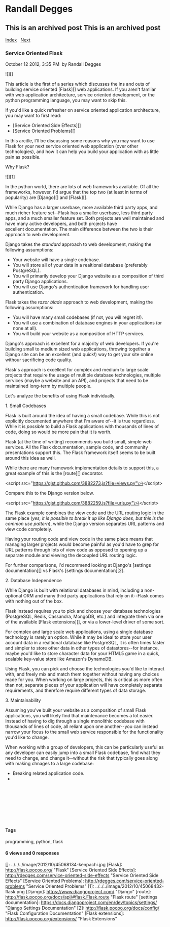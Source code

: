 # Randall Degges

## This is an archived post This is an archived post

[Index][]   [Next][]

### Service Oriented Flask

October 12 2012, 3:35 PM  by Randall Degges

![][]

This article is the first of a series which discusses the ins and outs of
building service oriented [Flask][] web applications. If you aren't famliar with
web application architecture, service oriented development, or the python
programming language, you may want to skip this.

If you'd like a quick refresher on service oriented application architecture,
you may want to first read:

-   [Service Oriented Side Effects][]
-   [Service Oriented Problems][]

In this arcitle, I'll be discussing some reasons why you may want to use Flask
for your next service oriented web application (over other technologies), and
how it can help you build your application with as little pain as possible.

Why Flask?

![][1]

In the python world, there are lots of web frameworks available. Of all the
frameworks, however, I'd argue that the top two (at least in terms of
popularity) are [Django][] and [Flask][].

While Django has a larger userbase, more available third party apps, and much
richer feature set--Flask has a smaller userbase, less third party apps, and a
much smaller feature set. Both projects are well maintained and have many active
developers, and both projects have excellent documentation. The main difference
between the two is their approach to web development.

Django takes the *standard* approach to web development, making the following
assumptions:

-   Your website will have a single codebase.
-   You will store all of your data in a realtional database (preferably
    PostgreSQL).
-   You will primarily develop your Django website as a composition of third
    party Django applications.
-   You will use Django's authentication framework for handling user
    authentication.

Flask takes the *razor blade* approach to web development, making the following
assumptions:

-   You will have many small codebases (if not, you will regret it!).
-   You will use a combination of database engines in your applications (or none
    at all).
-   You will build your website as a composition of HTTP services.

Django's approach is excellent for a majority of web developers. If you're
building small to medium sized web applications, throwing together a Django site
can be an excellent (and quick!) way to get your site online withour sacrificing
code quality.

Flask's approach is excellent for complex and medium to large scale projects
that require the usage of multiple database technologies, multiple services
(maybe a website and an API), and projects that need to be maintained long-term
by multiple people.

Let's analyze the benefits of using Flask individually.

​1. Small Codebases

Flask is built around the idea of having a small codebase. While this is not
explicitly documented anywhere that I'm aware of--it is true regardless. While
it is *possible* to build a Flask applications with thousands of lines of code,
doing so would be more pain that it is worth.

Flask (at the time of writing) recommends you build small, simple web services.
All the Flask documentation, sample code, and community presentations support
this. The Flask framework itself seems to be built around this idea as well.

While there are many framework implementation details to support this, a great
example of this is the [route][] decorator.

\<script src="https://gist.github.com/3882273.js?file=views.py"\>\</script\>

Compare this to the Django version below.

\<script src="https://gist.github.com/3882259.js?file=urls.py"\>\</script\>

The Flask example combines the view code and the URL routing logic in the same
place (*yes, it is possible to break it up like Django does, but this is the
common use pattern*), while the Django version separates URL patterns and view
code completely.

Having your routing code and view code in the same place means that managing
larger projects would become painful as you'd have to grep for URL patterns
through lots of view code as opposed to opening up a separate module and viewing
the decoupled URL routing logic.

For further comparisons, I'd recommend looking at Django's [settings
documentation][] vs Flask's [settings documentation][2].

​2. Database Independence

While Django is built with relational databases in mind, including a
non-optional ORM and many third party applications that rely on it--Flask comes
with nothing out of the box.

Flask instead requires you to pick and choose your database technologies
(PostgreSQL, Redis, Cassandra, MongoDB, etc.) and integrate them via one of the
available [Flask extensions][], or via a lower-level driver of some sort.

For complex and large scale web applications, using a single database technology
is rarely an option. While it may be ideal to store your user account data in a
realtional database like PostgreSQL, it is often times faster and simpler to
store other data in other types of datastores--for instance, maybe you'd like to
store character data for your HTML5 game in a quick, scalable key-value store
like Amazon's DynamoDB.

Using Flask, you can pick and choose the technologies you'd like to interact
with, and freely mix and match them together without having any choices made for
you. When working on large projects, this is critical as more often than not,
separate pieces of your application will have completely separate requirements,
and therefore require different types of data storage.

​3. Maintainability

Assuming you've built your website as a composition of small Flask applications,
you will likely find that maintenance becomes a lot easier. Instead of having to
dig through a single monolithic codebase with thousands of lines of code, all
reliant upon one another--you can instead narrow your focus to the small web
service responsible for the functionality you'd like to change.

When working with a group of developers, this can be particularly useful as any
developer can easily jump into a small Flask codebase, find what they need to
change, and change it--without the risk that typically goes along with making
chnages to a large codebase:

-   Breaking related application code.
-

 

 

 

 

#### Tags

programming, python, flask

#### 6 views and 0 responses

  [Index]: ../../../index-2.html
  [Next]: ../../../posts/2012/10/no-regrets.html
  []: ../../../image/2012/10/45068134-kenpachi.jpg
  [Flask]: http://flask.pocoo.org/ "Flask"
  [Service Oriented Side Effects]: http://rdegges.com/service-oriented-side-effects
    "Service Oriented Side Effects"
  [Service Oriented Problems]: http://rdegges.com/service-oriented-problems
    "Service Oriented Problems"
  [1]: ../../../image/2012/10/45068432-flask.png
  [Django]: https://www.djangoproject.com/ "Django"
  [route]: http://flask.pocoo.org/docs/api/#flask.Flask.route "Flask route"
  [settings documentation]: https://docs.djangoproject.com/en/dev/topics/settings/
    "Django Settings Documentation"
  [2]: http://flask.pocoo.org/docs/config/ "Flask Configuration Documentation"
  [Flask extensions]: http://flask.pocoo.org/extensions/ "Flask Extensions"
